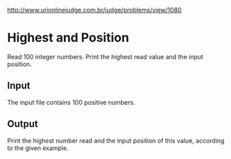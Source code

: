 http://www.urionlinejudge.com.br/judge/problems/view/1080

# Highest and Position

Read 100 integer numbers. Print the highest read value and the input position.

## Input

The input file contains 100 positive numbers.

## Output

Print the highest number read and the input position of this value, according
to the given example.
